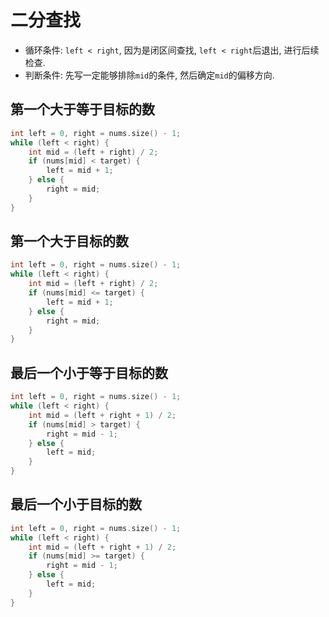 # 二分查找

* 循环条件: `left < right`, 因为是闭区间查找, `left < right`后退出, 进行后续检查.
* 判断条件: 先写一定能够排除`mid`的条件, 然后确定`mid`的偏移方向.

## 第一个大于等于目标的数

```cpp
int left = 0, right = nums.size() - 1;
while (left < right) {
    int mid = (left + right) / 2;
    if (nums[mid] < target) {
        left = mid + 1;
    } else {
        right = mid;
    }
}
```

## 第一个大于目标的数

```cpp
int left = 0, right = nums.size() - 1;
while (left < right) {
    int mid = (left + right) / 2;
    if (nums[mid] <= target) {
        left = mid + 1;
    } else {
        right = mid;
    }
}
```

## 最后一个小于等于目标的数

```cpp
int left = 0, right = nums.size() - 1;
while (left < right) {
    int mid = (left + right + 1) / 2;
    if (nums[mid] > target) {
        right = mid - 1;
    } else {
        left = mid;
    }
}
```

## 最后一个小于目标的数

```cpp
int left = 0, right = nums.size() - 1;
while (left < right) {
    int mid = (left + right + 1) / 2;
    if (nums[mid] >= target) {
        right = mid - 1;
    } else {
        left = mid;
    }
}
```
